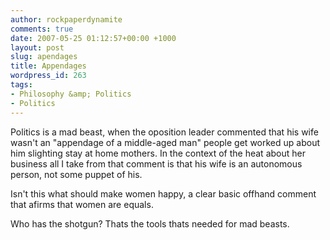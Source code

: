 ```yaml
---
author: rockpaperdynamite
comments: true
date: 2007-05-25 01:12:57+00:00 +1000
layout: post
slug: apendages
title: Appendages
wordpress_id: 263
tags:
- Philosophy &amp; Politics
- Politics
---
```


Politics is a mad beast, when the oposition leader commented that his wife wasn't an "appendage of a middle-aged man" people get worked up about him slighting stay at home mothers. In the context of the heat about her business all I take from that comment is that his wife is an autonomous person, not some puppet of his.

Isn't this what should make women happy, a clear basic offhand comment that afirms that women are equals.

Who has the shotgun? Thats the tools thats needed for mad beasts.
